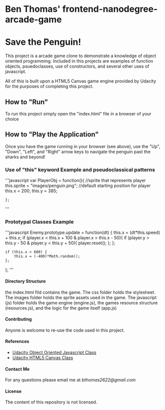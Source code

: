 Ben Thomas' frontend-nanodegree-arcade-game
===============================

# **Save the Penguin!**

This project is a arcade game clone to demonstrate a knowledge of object oriented programming. 
Included in this projects are examples of function objects, psuedoclasses, use of constructors, and 
several other uses of javascript. 

All of this is built upon a HTML5 Canvas game engine provided by Udacity for the purposes of 
completing this project. 

## How to "Run"

To run this project simply open the "index.html" file in a browser of your choice

## How to "Play the Application"

Once you have the game running in your browser (see above), use the "Up", "Down", "Left", and "Right" arrow keys to navigate the penguin past the sharks and beyond!

### Use of "this" keyword Example and pseudoclassical patterns

'''javascript
	var PlayerObj = function(){
	    //sprite that represents player
	    this.sprite = "images/penguin.png";
	    //default starting position for player
	    this.x = 200;
	    this.y = 385;

	};
'''

### Prototypal Classes Example 

'''javascript
Enemy.prototype.update = function(dt) {
    this.x = (dt*this.speed) + this.x;
    if (player.x < this.x + 100 & player.x > this.x - 50){
        if (player.y > this.y - 50 & player.y < this.y + 50){
            player.reset();
        };
    };

    if (this.x > 600) {
        this.x = (-400)*Math.random();
    };
};
'''

#### Directory Structure

the index.html fild contains the game. The css folder holds the stylesheet. The images folder holds 
the sprite assets used in the game. The javascript (js) folder holds the game engine (engine.js), the games resource structure (resources.js), and the logic for the game itself (app.js)

#### Contributing

Anyone is welcome to re-use the code used in this project.

#### References

* [Udacity Object Oriented Javascript Class](https://www.udacity.com/course/object-oriented-javascript--ud015)
* [Udacity HTML5 Canvas Class](https://www.udacity.com/course/html5-canvas--ud292)

#### Contact Me

For any questions please email me at _bthomas2622@gmail.com_

#### License

The content of this repository is not licensed. 